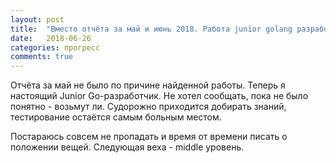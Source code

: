 ```yaml
---
layout: post
title:  "Вместо отчёта за май и июнь 2018. Работа junior golang разработчика получена."
date:   2018-06-26
categories: прогресс
comments: true
---
```

Отчёта за май не было по причине найденной работы.
Теперь я настоящий Junior Go-разработчик.
Не хотел сообщать, пока не было понятно - возьмут ли.
Судорожно приходится добирать знаний, тестирование остаётся самым больным местом.

Постараюсь совсем не пропадать и время от времени писать о положении вещей.
Следующая веха - middle уровень.